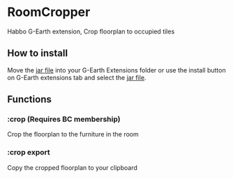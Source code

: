 # RoomCropper
Habbo G-Earth extension, Crop floorplan to occupied tiles

## How to install
Move the [jar file](https://github.com/WiredSpast/RoomCropper/releases) into your G-Earth Extensions folder or use the install button on G-Earth extensions tab and select the [jar file](https://github.com/WiredSpast/RoomCropper/releases).

## Functions
### :crop (Requires BC membership)
Crop the floorplan to the furniture in the room

### :crop export
Copy the cropped floorplan to your clipboard
